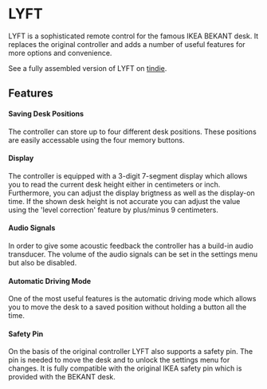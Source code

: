 # LYFT
LYFT is a sophisticated remote control for the famous IKEA BEKANT desk. It replaces the original controller and adds a number of useful features for more options and convenience. 

See a fully assembled version of LYFT on [tindie](https://www.tindie.com/products/mgkoenig/lyft/). 

## Features 
#### Saving Desk Positions  
The controller can store up to four different desk positions. These positions are easily accessable using the four memory buttons.

#### Display 
The controller is equipped with a 3-digit 7-segment display which allows you to read the current desk height either in centimeters or inch. Furthermore, you can adjust the display brigtness as well as the display-on time. If the shown desk height is not accurate you can adjust the value using the 'level correction' feature by plus/minus 9 centimeters. 
  
#### Audio Signals  
In order to give some acoustic feedback the controller has a build-in audio transducer. The volume of the audio signals can be set in the settings menu but also be disabled.
  
#### Automatic Driving Mode
One of the most useful features is the automatic driving mode which allows you to move the desk to a saved position without holding a button all the time. 

#### Safety Pin 
On the basis of the original controller LYFT also supports a safety pin. The pin is needed to move the desk and to unlock the settings menu for changes. It is fully compatible with the original IKEA safety pin which is provided with the BEKANT desk. 
